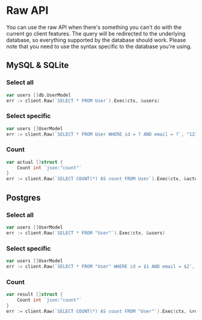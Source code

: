 # Raw API

You can use the raw API when there's something you can't do with the current go client features. The query will be redirected to the underlying database, so everything supported by the database should work. Please note that you need to use the syntax specific to the database you're using.

## MySQL & SQLite

### Select all

```go
var users []db.UserModel
err := client.Raw(`SELECT * FROM User`).Exec(ctx, &users)
```

### Select specific

```go
var users []UserModel
err := client.Raw(`SELECT * FROM User WHERE id = ? AND email = ?`, "123abc", "prisma@example.com").Exec(ctx, &users)
```

### Count

```go
var actual []struct {
    Count int `json:"count"`
}
err := client.Raw(`SELECT COUNT(*) AS count FROM User`).Exec(ctx, &actual)
```

## Postgres

### Select all

```go
var users []UserModel
err := client.Raw(`SELECT * FROM "User"`).Exec(ctx, &users)
```

### Select specific

```go
var users []UserModel
err := client.Raw(`SELECT * FROM "User" WHERE id = $1 AND email = $2`, "id2", "email2").Exec(ctx, &users)
```

### Count

```go
var result []struct {
    Count int `json:"count"`
}
err := client.Raw(`SELECT COUNT(*) AS count FROM "User"`).Exec(ctx, &result)
```
